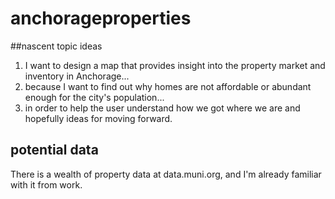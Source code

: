 # anchorageproperties

##nascent topic ideas
1. I want to design a map that provides insight into the property market and inventory in Anchorage...
2. because I want to find out why homes are not affordable or abundant enough for the city's population...
3. in order to help the user understand how we got where we are and hopefully ideas for moving forward.

## potential data
There is a wealth of property data at data.muni.org, and I'm already familiar with it from work.
